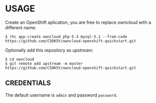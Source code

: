 USAGE
=====

Create an OpenShift aplication, you are free to replace *owncloud* with a different name:

    $ rhc app-create owncloud php-5.3 mysql-5.1 --from-code https://github.com/C5OK5Y/owncloud-openshift-quickstart.git

Optionally add this repository as *upstream*:

    $ cd owncloud
    $ git remote add upstream -m master https://github.com/C5OK5Y/owncloud-openshift-quickstart.git

CREDENTIALS
-----------
The default username is `admin` and password `password`.
